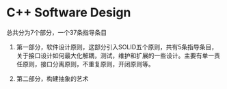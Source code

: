 # C++ Software Design

总共分为7个部分，一个37条指导条目

1. 第一部分，软件设计原则，这部分引入SOLID五个原则，共有5条指导条目，关于接口设计如何最大化解耦，测试，维护和扩展的一些设计。主要有单一责任原则，接口分离原则，不重复原则，开闭原则等。

2. 第二部分，构建抽象的艺术


